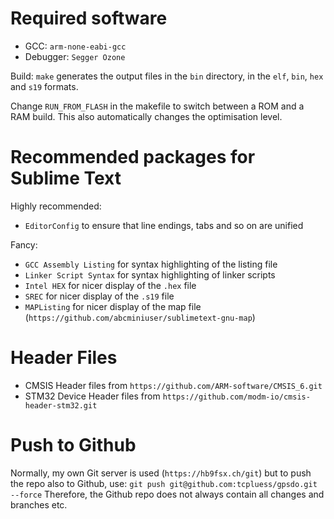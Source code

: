 Required software
=================

* GCC: `arm-none-eabi-gcc`
* Debugger: `Segger Ozone`

Build: `make` generates the output files in the `bin` directory, in the
`elf`, `bin`, `hex` and `s19` formats.

Change `RUN_FROM_FLASH` in the makefile to switch between a ROM and a RAM
build. This also automatically changes the optimisation level.

Recommended packages for Sublime Text
=====================================

Highly recommended:
* `EditorConfig` to ensure that line endings, tabs and so on are unified

Fancy:
* `GCC Assembly Listing` for syntax highlighting of the listing file
* `Linker Script Syntax` for syntax highlighting of linker scripts
* `Intel HEX` for nicer display of the `.hex` file
* `SREC` for nicer display of the `.s19` file
* `MAPListing` for nicer display of the map file (`https://github.com/abcminiuser/sublimetext-gnu-map`)

Header Files
============

* CMSIS Header files from `https://github.com/ARM-software/CMSIS_6.git`
* STM32 Device Header files from `https://github.com/modm-io/cmsis-header-stm32.git`

Push to Github
==============

Normally, my own Git server is used (`https://hb9fsx.ch/git`) but to push the
repo also to Github, use:
`git push git@github.com:tcpluess/gpsdo.git --force`
Therefore, the Github repo does not always contain all changes and branches etc.
